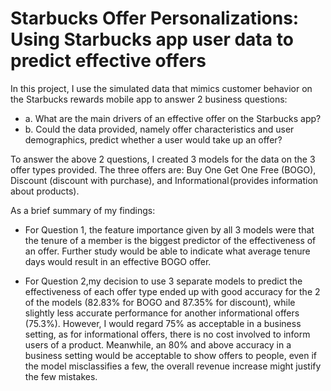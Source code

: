 # Starbucks Offer Personalizations: Using Starbucks app user data to predict effective offers


In this project, I use the simulated data that mimics customer behavior on the Starbucks rewards mobile app to answer 2 business questions:

  - a. What are the main drivers of an effective offer on the Starbucks app?
  - b. Could the data provided, namely offer characteristics and user demographics, predict whether a user would take up an offer?

To answer the above 2 questions, I created 3 models for the data on the 3 offer types provided. The three offers are: Buy One Get One Free (BOGO), Discount (discount with purchase), and Informational (provides information about products).

As a brief summary of my findings:
- For Question 1, the feature importance given by all 3 models were that the tenure of a member is the biggest predictor of the effectiveness of an offer. Further study would be able to indicate what average tenure days would result in an effective BOGO offer.

- For Question 2,my decision to use 3 separate models to predict the effectiveness of each offer type ended up with good accuracy for the 2 of the models (82.83% for BOGO and 87.35% for discount), while slightly less accurate performance for another informational offers (75.3%). However, I would regard 75% as acceptable in a business setting, as for informational offers, there is no cost involved to inform users of a product. Meanwhile, an 80% and above accuracy in a business setting would be acceptable to show offers to people, even if the model misclassifies a few, the overall revenue increase might justify the few mistakes.


